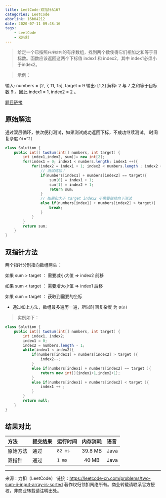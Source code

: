 ```yaml
---
title: LeetCode-双指针&167
categories: LeetCode
abbrlink: 16b04212
date: 2020-07-11 09:48:16
tags:
	- LeetCode
	- 双指针
---
```


> 给定一个已按照`升序排列`的有序数组，找到两个数使得它们相加之和等于目标数。函数应该返回这两个下标值 index1 和 index2，其中 index1必须小于index2。

> 示例：

输入: numbers = [2, 7, 11, 15], target = 9
输出: [1,2]
解释: 2 与 7 之和等于目标数 9 。因此 index1 = 1, index2 = 2 。

<!-- more -->

[题目链接](https://leetcode-cn.com/problems/two-sum-ii-input-array-is-sorted/)

## 原始解法

通过双层循环，依次便利测试，如果测试成功返回下标，不成功继续测试。
时间复杂度 `O(n^2)`

```java
class Solution {
    public int[] twoSum(int[] numbers, int target) {
        int index1,index2, sum[]= new int[2];
        for(index1 = 0; index1 < numbers.length; index1 ++){
            for(index2 = index1 + 1; index2 < numbers.length ; index2 ++ ){
            	// 测试成功！
                if(numbers[index1] + numbers[index2] == target){
                    sum[0] = index1 + 1;
                    sum[1] = index2 + 1;
                    return sum;
                }
                // 如果和大于 target index2 不需要继续向下测试
                else if(numbers[index1] + numbers[index2] > target){
                    break;
                }
            }
        }
        return sum;
    }
}
```

## 双指针方法

两个指针分别指向数组两头：

如果 sum > target ： 需要减小大值 => index2 前移

如果 sum < target ： 需要增大小值 => index1 后移

如果 sum = target ： 获取到需要的坐标

- 通过如上方法，数组最多遍历一遍，所以时间复杂度 为 `O(n)`

> 实例如下：

```java
class Solution {
    public int[] twoSum(int[] numbers, int target) {
        int index1, index2;
        index1 = 0;
        index2 = numbers.length - 1;
        while(index1 < index2){
            if(numbers[index1] + numbers[index2] > target ){
                index2--; 
            }
            else if(numbers[index1] + numbers[index2] == target ){ 
                return new int[]{index1+1,index2+1}; 
            }
            else if(numbers[index1] + numbers[index2] < target ){
                index1 ++ ; 
            }
        }
        return null;
    }
}
```
## 结果对比

|方法 |提交结果 | 运行时间 | 内存消耗 | 语言 |
| :------- | :------- | :------- | :------: | :--- |
| 原始方法 |通过     | `82 ms`    | 39.8 MB  | Java |
| 双指针 | 通过     | `1 ms`     | 40 MB    | Java |


---
来源：力扣（LeetCode）
链接：https://leetcode-cn.com/problems/two-sum-ii-input-array-is-sorted
著作权归领扣网络所有。商业转载请联系官方授权，非商业转载请注明出处。








